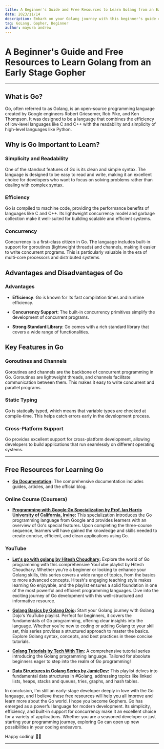 ```yaml
---
title: A Beginner's Guide and Free Resources to Learn Golang from an Early Stage Gopher
date: 2023/11/14
description: Embark on your Golang journey with this beginner's guide curated by an early-stage Gopher. Explore free resources, master the language, and unlock the potential of Go programming. Start your coding adventure now! 🚀🐹 #Golang #ProgrammingJourney
tag: GoLang, Gopher, Beginner
author: mayura andrew
---
```


#  A Beginner's Guide and Free Resources to Learn Golang from an Early Stage Gopher
---

## What is Go?

Go, often referred to as Golang, is an open-source programming language created by Google engineers Robert Griesemer, Rob Pike, and Ken Thompson. It was designed to be a language that combines the efficiency of low-level languages like C and C++ with the readability and simplicity of high-level languages like Python.

## Why is Go Important to Learn?

### Simplicity and Readability

One of the standout features of Go is its clean and simple syntax. The language is designed to be easy to read and write, making it an excellent choice for developers who want to focus on solving problems rather than dealing with complex syntax.

### Efficiency

Go is compiled to machine code, providing the performance benefits of languages like C and C++. Its lightweight concurrency model and garbage collection make it well-suited for building scalable and efficient systems.

### Concurrency

Concurrency is a first-class citizen in Go. The language includes built-in support for goroutines (lightweight threads) and channels, making it easier to write concurrent programs. This is particularly valuable in the era of multi-core processors and distributed systems.

## Advantages and Disadvantages of Go

### Advantages

- **Efficiency**: Go is known for its fast compilation times and runtime efficiency.
  
- **Concurrency Support**: The built-in concurrency primitives simplify the development of concurrent programs.
  
- **Strong Standard Library**: Go comes with a rich standard library that covers a wide range of functionalities.

## Key Features in Go

### Goroutines and Channels

Goroutines and channels are the backbone of concurrent programming in Go. Goroutines are lightweight threads, and channels facilitate communication between them. This makes it easy to write concurrent and parallel programs.

### Static Typing

Go is statically typed, which means that variable types are checked at compile-time. This helps catch errors early in the development process.

### Cross-Platform Support

Go provides excellent support for cross-platform development, allowing developers to build applications that run seamlessly on different operating systems.

---

## Free Resources for Learning Go


- **[Go Documentation](https://go.dev/doc/):** The comprehensive documentation includes guides, articles, and the official blog.

### Online Course (Coursera)
- **[Programming with Google Go Specialization by Prof. Ian Harris University of California, Irvine](https://www.coursera.org/specializations/google-golang):** This specialization introduces the Go programming language from Google and provides learners with an overview of Go's special features. Upon completing the three-course sequence, learners will have gained the knowledge and skills needed to create concise, efficient, and clean applications using Go.

### YouTube
- **[Let's go with golang by Hitesh Choudhary](https://youtube.com/playlistlist=PLRAV69dS1uWQGDQoBYMZWKjzuhCaOnBpa&si=jN8iH1fY0RVmFRf3):** Explore the world of Go programming with this comprehensive YouTube playlist by Hitesh Choudhary. Whether you're a beginner or looking to enhance your Golang skills, this series covers a wide range of topics, from the basics to more advanced concepts. Hitesh's engaging teaching style makes learning Go enjoyable, and the playlist ensures a solid foundation in one of the most powerful and efficient programming languages. Dive into the exciting journey of Go development with this well-structured and informative resource.

- **[Golang Basics by Golang Dojo](https://youtube.com/playlistlist=PLve39GJ2D71xX0Ham0WoPaYfl8oTzZfN6&si=YLaSz75uZ_cMwSYF):** Start your Golang journey with Golang Dojo's YouTube playlist. Perfect for beginners, it covers the fundamentals of Go programming, offering clear insights into the language. Whether you're new to coding or adding Golang to your skill set, this series provides a structured approach to master the basics. Explore Golang syntax, concepts, and best practices in these concise tutorials.

- **[Golang Tutorials by Tech With Tim](https://youtube.com/playlist?list=PLzMcBGfZo4-mtY_SE3HuzQJzuj4VlUG0q&si=sciqG4wOBNESllOM):** A comprehensive tutorial series introducing the Golang programming language. Tailored for absolute beginners eager to step into the realm of Go programming!

- **[Data Structures in Golang Series by JamieDev](https://youtube.com/playlist?list=PL0q7mDmXPZm7s7weikYLpNZBKk5dCoWm6&si=GgrXXMNwarX02EGr):** This playlist delves into fundamental data structures in #Golang, addressing topics like linked lists, heaps, stacks and queues, tries, graphs, and hash tables.

In conclusion, I'm still an early-stage developer deeply in love with the Go language, and I believe these free resources will help you all improve and learn more about the Go world. I hope you become Gophers. Go has emerged as a powerful language for modern development. Its simplicity, efficiency, and built-in support for concurrency make it an excellent choice for a variety of applications. Whether you are a seasoned developer or just starting your programming journey, exploring Go can open up new possibilities in your coding endeavors.

Happy coding! 🧑‍💻


---